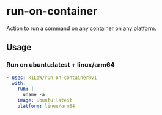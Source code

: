 # run-on-container

Action to run a command on any container on any platform.

## Usage

### Run on ubuntu:latest + linux/arm64

``` yaml
- uses: k1LoW/run-on-container@v1
  with:
    run: |
      uname -a
    image: ubuntu:latest
    platform: linux/arm64
```

